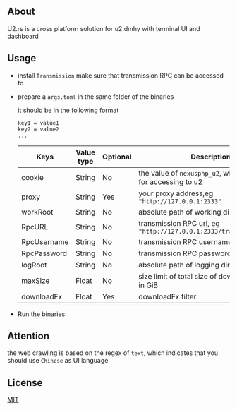 ## About

U2.rs is a cross platform solution for u2.dmhy with terminal UI and dashboard

## Usage

- install `Transmission`,make sure that transmission RPC can be accessed to

- prepare a `args.toml` in the same folder of the binaries

  it should be in the following format

  ```
  key1 = value1
  key2 = value2
  ...
  ```

  | Keys        | Value type | Optional | Description                                                  |
  | ----------- | ---------- | -------- | ------------------------------------------------------------ |
  | cookie      | String     | No       | the value of `nexusphp_u2`, which is a must for accessing to u2 |
  | proxy       | String     | Yes      | your proxy address,eg `"http://127.0.0.1:2333"`               |
  | workRoot    | String     | No       | absolute path of working directory                           |
  | RpcURL      | String     | No       | transmission RPC url, eg `"http://127.0.0.1:2333/transmission/rpc"` |
  | RpcUsername | String     | No       | transmission RPC username                                    |
  | RpcPassword | String     | No       | transmission RPC password                                    |
  | logRoot     | String     | No       | absolute path of logging directory                           |
  | maxSize     | Float      | No       | size limit of total size of downloaded files in GiB          |
  | downloadFx  | Float      | Yes      | downloadFx filter                                            |

- Run the binaries

## Attention

the web crawling is based on the regex of `text`, which indicates that you should use `Chinese` as UI language

## License 

[MIT](LICENSE)